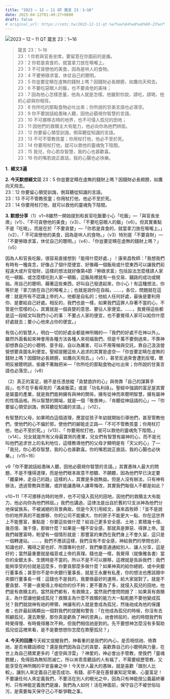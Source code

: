```yaml
---
title: "2023 – 12 – 11 QT 箴言 23：1~16"
date: 2025-04-12T01:49:27+0800
draft: false
# original_url: https://cmtc.tw/2023-12-11-qt-%e7%ae%b4%e8%a8%80-23%ef%bc%9a116
---
```


![2023 – 12 – 11 QT 箴言 23：1~16](/images/qt.jpg  "2023 – 12 – 11 QT 箴言 23：1~16")

> 箴言 23：1~16  
> 23：1 你若與官長坐席，要留意在你面前的是誰。  
> 23：2 你若是貪食的，就當拿刀放在喉嚨上。  
> 23：3 不可貪戀他的美食，因為是哄人的食物。  
> 23：4 不要勞碌求富，休仗自己的聰明。  
> 23：5 你豈要定睛在虛無的錢財上嗎？因錢財必長翅膀，如鷹向天飛去。  
> 23：6 不要吃惡眼人的飯，也不要貪他的美味；  
> 23：7 因為他心怎樣思量，他為人就是怎樣。他雖對你說，請吃，請喝，他的心卻與你相背。  
> 23：8 你所吃的那點食物必吐出來；你所說的甘美言語也必落空。  
> 23：9 你不要說話給愚昧人聽，因他必藐視你智慧的言語。  
> 23：10 不可挪移古時的地界，也不可侵入孤兒的田地；  
> 23：11 因他們的救贖主大有能力，他必向你為他們辨屈。  
> 23：12 你要留心領受訓誨，側耳聽從知識的言語。  
> 23：13 不可不管教孩童；你用杖打他，他必不至於死。  
> 23：14 你要用杖打他，就可以救他的靈魂免下陰間。  
> 23：15 我兒，你心若存智慧，我的心也甚歡喜。  
> 23：16 你的嘴若說正直話，我的心腸也必快樂。

**1.  經文3遍**

**2. 今天默想經文**箴 23：5 你豈要定睛在虛無的錢財上嗎？因錢財必長翅膀，如鷹向天飛去。  
23：12 你要留心領受訓誨，側耳聽從知識的言語。  
23：13 不可不管教孩童；你用杖打他，他必不至於死。  
23：14 你要用杖打他，就可以救他的靈魂免下陰間。

**3. 默想分享**（1）v1~8雖然一開始提到和長官吃飯要小心「吃飯」—「與官長坐席」（v1）、「不可貪戀他的美食」（v3）、「不要吃惡眼人的飯」（v6）。但其實重點不是「吃喝」，而是在於「不要貪婪」—「你若是貪食的，就當拿刀放在喉嚨上。」（v2）、「 不可貪戀他的美食，因為是哄人的食物。」（v3）特別是「不要貪財」—「不要勞碌求富，休仗自己的聰明。」（v4）、「你豈要定睛在虛無的錢財上嗎？」（v5）

因為人和官長吃飯，很容易直接想到「能得什麼好處、」！康來昌牧師：「我想我們有時有一種貪念，好像占了個什麼便宜、好像藉一個飯局或什麼東西可以讓我們前程遠大或升官發財，這樣的想法就好像第4節『勞碌求富』包括設法怎麼樣請人家吃一頓飯、或怎麼樣吃到人家一頓飯，這飯局裡就有一些交易、鋪路的成功或開始。用自己的聰明、藉著這些東西，好叫自己發達起來，你小心！有這種想法，你等於是『拿刀放在自己的喉嚨上』；也就是說你在自殺。……，各位，問題就在這裡：就是所有不認識上帝的人，他都是自私的；他給人任何好處，最後是要利用你、是要給自己好處。相反的，我們也是一樣，如果我們這罪人存著不當的心，不管是什麼樣的心，其實就是一個貪婪的意思、要佔人家便宜。……，我覺得這些都是這一段經文叫我們小心的事：不要占人家的便宜，也不要覺得人家可以給你什麼好處就去；要小心他來占你的便宜。」

有信心的智慧人，明白一切的好處全都是神所賜的—「我們的好處不在神以外」。雖然外面看起來神會用各種方法各種人來祝福我們，但是千萬不要倒過來，不靠神卻想靠自己的小聰明、耍手段，自以為厲害，可以不用等候與交託，靠自己汲汲營營想要貪圖名利便宜。聖經提醒這些人追求的其實是虛空—「你豈要定睛在虛無的錢財上嗎？因錢財必長翅膀，如鷹向天飛去。」（v5），甚至反過來會遭到反噬，聰明反被聰明誤，偷雞不著蝕把米—「你所吃的那點食物必吐出來；你所說的甘美言語也必落空。」（v8）

（2）真正的富足，絕不是任憑放縱「貪婪詭詐的心」與倚靠「自己的謀算手段」，也不在乎看得見的「滿桌飯菜」或是「功名利祿」。聖經中強調的富足是其實是屬靈的產業，就是我們能夠擁有與神的關係，擁有從神而來聰明智慧，擁有屬神的性情品格。所以智慧的開端，就是一個「敬畏神」、「肯聽從神話語的心」—「你要留心領受訓誨，側耳聽從知識的言語。」（v12）。

有智慧的父母，如果明白這個道理，應當從孩子年幼就開始引導他們，甚至管教他們，使他們的心不偏於邪，使他們的腳能走正路—「不可不管教孩童；你用杖打他，他必不至於死。」（v13）、「 你要用杖打他，就可以救他的靈魂免下陰間。」（v14）。兒女就是所有父母最寶貝的產業，兒女們有智慧有屬神的心，而不是光叫他們追求世上的名利地位，這樣教導他們的父母才顯明是有「天父的心」了—「我兒，你心若存智慧，我的心也甚歡喜。你的嘴若說正直話，我的心腸也必快樂。」（v15~16）

v9「你不要說話給愚昧人聽，因他必藐視你智慧的言語。」其實愚昩人最大的問題，不是不懂得道理，而是他們根本故意不想聽、不願聽，因為他們早已決定要「離棄神，走自己的路」這樣的人，其實是多說無益。但是人沒有辦法，只有神有辦法，透過管教與苦難，或許能讓愚昧人謙卑悔改，其實我們每個人不都是如此？

v10~11「不可挪移古時的地界，也不可侵入孤兒的田地，因他們的救贖主大有能力，他必向你為他們辨屈。」我們也講過，這律法是出自於舊約12支派神為他們分地保留族系，不被滅絕的背景典故。但是今天引用經文，康來昌牧師：「並不是說你的地界真的不能挪移、你的公司不能擴大、你的房子不能更大一點、你在這世界上不能豐富，重點是：你要這些做什麼？給自己更多安全感、土地；累積幾十億、幾百億、幾千億，那做什麼？如果是一種不安全感，那就真是罪惡、得罪上帝。當我們越豐富時，盼望有一個情形就是：那豐富的東西在我們身上不會久留，這只是一個轉運站。……，我們不應該這樣，我們沒有不安全感，神給我們的學問也好、知識也好、獨得之密也好、所謂專利也好，我們樂意通通給別人、讓人分享，這是好的；當然最重要就是福音或上帝的真理。錢也是一樣，我覺得（就像雅各書）當你的金銀太多、生銹時是不當的。所以不是不可以挪移，這裡就是告訴我們：我們能夠享受的份就是這麼多，你要貪那麼多做什麼？如果神真的給你總統、或中央銀行董事長；甚至你不是中央銀行董事長，就是王永慶有私產，你的想法也應該跟中央銀行董事長一樣：這錢也不是我的，我要做最好的運用，給大家就對了。就是不要貪婪、不要一直覺得上帝給你的份不夠；更不要為了多，就侵入孤兒的田地，他們是有救贖主的。當然我們都有，有救贖主，當然我們會問問題了：如果真有救贖主，為什麼讓他變成孤兒？救贖主為什麼不救贖的能力大一點乾脆不要他變成孤兒？我們就說神有祂的帶領，神讓有的人就是會成為孤兒，然後祂成為他的保護者；也許最起碼顯出一個對我們的提醒和警告：「在他成為孤兒的時候，你沒有去照顧孤兒，還去欺壓，那你真是虧負了神的恩典」。祂會辨屈的，祂的時間我們有時覺得慢、有時覺得層次不夠，但我們相信祂是對的。先不要想神怎麼沒有多幫助孤兒從這裡來看，是不是要想想你怎麼在欺壓孤兒？」

**4. 今天的回應**今天經文提醒我們，神看重的是我們的內心，是否相信祂、倚靠祂，是否肯聽話順從？還是我們因為自己的貪婪，喜歡靠自己的小聰明與力量，在世上為自己積累更多的「虛空與浮雲」？神愛的，神必會出手管教，使我們「靈魂甦醒」，免得因為無知而滅亡。所以肯乖乖聽話的人有福了，不需要經歷管教，又能享受在神所賜的平安喜樂之中！今天世人最大的愚昧，就是喜歡「跟別人比較」，讓別人來定義自己是否成功、有錢、卻不是在基督裏知足常樂、心靈富足！不要讓任何人來定義我們，不要活在別人的眼光之中，因為只有神能按公義最終審判、只有神能定義我們是誰，我們為人如何！活在神面前，保守自己不被世俗玷污，是需要每天保守己心不斷爭戰之事。